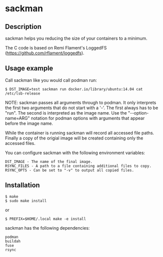 # sackman

## Description

sackman helps you reducing the size of your containers to a minimum.

The C code is based on Remi Flament's LoggedFS (https://github.com/rflament/loggedfs).

## Usage example

Call sackman like you would call podman run:

    $ DST_IMAGE=test sackman run docker.io/library/ubuntu:14.04 cat /etc/lsb-release

NOTE: sackman passes all arguments through to podman.
It only interprets the first two arguments that do not start with a '-'.
The first always has to be "run". The second is interpreted as the image name.
Use the "--option-name=ARG" notation for podman options with arguments that appear before the image name.

While the container is running sackman will record all accessed file paths.
Finally a copy of the origial image will be created containing only the accessed files.

You can configure sackman with the following environment variables:

    DST_IMAGE - The name of the final image.
    RSYNC_FILES - A path to a file containing additional files to copy.
    RSYNC_OPTS - Can be set to "-v" to output all copied files.

## Installation

    $ make
    $ sudo make install
or

    $ PREFIX=$HOME/.local make -e install

sackman has the following dependencies:

    podman
    buildah
    fuse
    rsync
